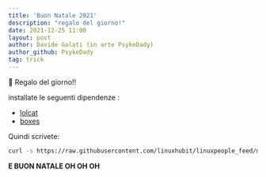 ```yaml
---
title: 'Buon Natale 2021'
description: "regalo del giorno!"
date: 2021-12-25 11:00
layout: post
author: Davide Galati (in arte PsykeDady)
author_github: PsykeDady
tag: trick
---
```


🎅 Regalo del giorno!!  

installate le seguenti dipendenze :  

- [lolcat](https://feed.linuxpeople.org/posts/lolcat)  
- [boxes](https://feed.linuxpeople.org/posts/boxes)  

Quindi scrivete:

```bash
curl -s https://raw.githubusercontent.com/linuxhubit/linuxpeople_feed/main/uploads/merrylinuxhub.sh | sh -
```

**E BUON NATALE OH OH OH**
